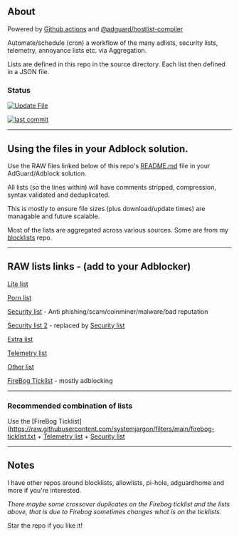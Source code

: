 ## About

Powered by [Github actions](https://github.com/features/actions) and [@adguard/hostlist-compiler](https://github.com/AdguardTeam/FiltersCompiler)

Automate/schedule (cron) a workflow of the many adlists, security lists, telemetry, annoyance lists etc. via Aggregation.

Lists are defined in this repo in the source directory. Each list then defined in a JSON file.


### Status

[![Update File](https://github.com/SystemJargon/filters/actions/workflows/main.yml/badge.svg)](https://github.com/SystemJargon/filters/actions/workflows/main.yml)

<!-- [![GitHub stars](https://img.shields.io/github/stars/systemjargon/filters)](https://github.com/systemjargon/filters/stargazers) [![GitHub stars](https://img.shields.io/github/forks/systemjargon/filters)](https://github.com/systemjargon/filters/stargazers) [![GitHub stars](https://img.shields.io/github/issues/systemjargon/filters)](https://github.com/systemjargon/filters/stargazers) -->


[![last commit](https://img.shields.io/github/last-commit/SystemJargon/filters.svg)](https://github.com/SystemJargon/filters/commits/master)

<!--
[![commit activity](https://img.shields.io/github/commit-activity/y/SystemJargon/filters.svg)](https://github.com/SystemJargon/filters/commits/master) -->

----

## Using the files in your Adblock solution.

Use the RAW files linked below of this repo's [README.md](README.md) file in your AdGuard/Adblock solution. 

All lists (so the lines within) will have comments stripped, compression, syntax validated and deduplicated. 

This is mostly to ensure file sizes (plus download/update times) are managable and future scalable.

Most of the lists are aggregated across various sources. Some are from my [blocklists](https://github.com/systemjargon/blocklists) repo.


----

## RAW lists links - (add to your Adblocker)

[Lite list](https://raw.githubusercontent.com/systemjargon/filters/main/lite.txt)

[Porn list](https://raw.githubusercontent.com//systemjargon/filters/main/porn.txt)

[Security list](https://raw.githubusercontent.com/systemjargon/filters/main/security.txt) - Anti phishing/scam/coinminer/malware/bad reputation

[Security list 2](https://raw.githubusercontent.com/systemjargon/filters/main/security2.txt) - replaced by [Security list](https://raw.githubusercontent.com/systemjargon/filters/main/security.txt)

[Extra list](https://raw.githubusercontent.com/systemjargon/filters/main/extra.txt)

[Telemetry list](https://raw.githubusercontent.com/systemjargon/filters/main/telemetry.txt)

[Other list](https://raw.githubusercontent.com/systemjargon/filters/main/other.txt)

[FireBog Ticklist](https://raw.githubusercontent.com/systemjargon/filters/main/firebog-ticklist.txt) - mostly adblocking

----

### Recommended combination of lists

Use the [FireBog Ticklist](https://raw.githubusercontent.com/systemjargon/filters/main/firebog-ticklist.txt + [Telemetry list](https://raw.githubusercontent.com/systemjargon/filters/main/telemetry.txt) + [Security list](https://raw.githubusercontent.com/systemjargon/filters/main/security.txt) 

----

## Notes

I have other repos around blocklists, allowlists, pi-hole, adguardhome and more if you're interested.

<i>There maybe some crossover duplicates on the Firebog ticklist and the lists above, that is due to Firebog sometimes changes what is on the ticklists.</i>

Star the repo if you like it!
